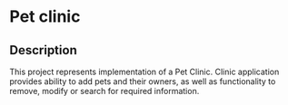 # Pet clinic  
## Description
This project represents implementation of a Pet Clinic. Clinic application provides ability to add pets and their owners, as well as functionality to remove, modify or search for required information.
  